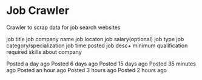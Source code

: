 # Job Crawler
Crawler to scrap data for job search websites


job title
job company name
job locaton
job salary(optional)
job type
job category/specialization
job time posted 
job desc+ minimum qualification
required skills
about company

Posted a day ago
Posted 6 days ago
Posted 15 days ago 
Posted 35 minutes ago 
Posted an hour ago
Posted 3 hours ago
Posted 2 hours ago 